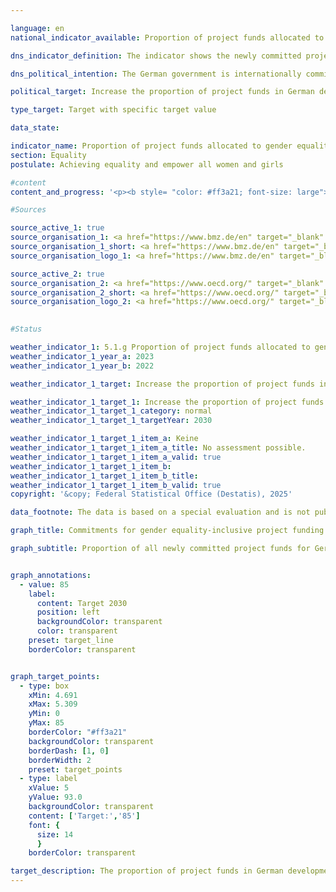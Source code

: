 ```yaml
---

language: en        
national_indicator_available: Proportion of project funds allocated to gender equality in German development cooperation        

dns_indicator_definition: The indicator shows the newly committed project funds for German development cooperation projects that take gender equality into account (in %).        

dns_political_intention: The German government is internationally committed to gender equality and works with various partners to achieve this. Equal rights, equal duties, equal opportunities and equal power for women and men are explicit goals of German development policy. In addition to projects whose main objective is gender equality, it is also important to promote large-scale projects, for example for transport infrastructure, social security, health, education, etc., which integrate gender equality aspects as a secondary objective and thus reach the entire population.        

political_target: Increase the proportion of project funds in German development cooperation that address gender equality to at least 85% by 2030        

type_target: Target with specific target value        

data_state:         

indicator_name: Proportion of project funds allocated to gender equality in German development cooperation        
section: Equality        
postulate: Achieving equality and empower all women and girls        

#content         
content_and_progress: '<p><b style= "color: #ff3a21; font-size: large">5.1.g Proportion of project funds allocated to gender equality in German development cooperation</b><br><br>The promotion of gender equality is an integral part of German development cooperation (DC), implemented through the allocation of project funds specifically aimed at this goal. The proportion of funds allocated to projects in German DC that promote gender equality serves as an indicator of the fulfilment of national and international commitments to gender equality.<br><br>Since 1997, the OECD-DAC gender equality marker (GG marker) has been mandatory to ensure that gender aspects are taken into account in international development cooperation. The GG marker distinguishes between projects marked as GG1&nbsp;and GG2. GG2&nbsp;projects pursue gender equality as their primary objective, with the promotion of gender equality and the fight against gender-based discrimination being core aims of the initiative. Projects marked GG1&nbsp;consider gender aspects as an important but secondary objective. To ensure that gender equity remains relevant in GG1&nbsp;projects, the OECD requires a gender analysis and the presence of at least one relevant output indicator when assigning the GG1&nbsp;marker.<br><br>Both GG1&nbsp;and GG2&nbsp;projects are included in the indicator. While GG2&nbsp;projects have a stronger focus on gender equality, GG1&nbsp;projects often have a broader reach. GG1&nbsp;projects include many large-scale initiatives in areas such as transport infrastructure, social security, health, and education, where gender equality aspects are integrated as a secondary goal to benefit the entire population.<br><br>Between 2019&nbsp;and 2022, the share of newly committed project funds in German DC that took gender equality into account ranged between 40% and 50%. In 2023, this share rose significantly, reaching 73.2%</p>'                

#Sources        

source_active_1: true
source_organisation_1: <a href="https://www.bmz.de/en" target="_blank" onclick="return confirm_alert('the Federal Ministry of Economic Cooperation and Development', 'En')">Federal Ministry of Economic Cooperation and Development</a>
source_organisation_1_short: <a href="https://www.bmz.de/en" target="_blank" onclick="return confirm_alert('the Federal Ministry of Economic Cooperation and Development', 'En')">Federal Ministry of Economic Cooperation and Development</a>
source_organisation_logo_1: <a href="https://www.bmz.de/en" target="_blank" onclick="return confirm_alert('the Federal Ministry of Economic Cooperation and Development', 'En')"><img src="https://dnsTestEnvironment.github.io/dns-indicators/public/OrgImgEn/bmz.png" alt="Federal Ministry of Economic Cooperation and Development" title=" Click here to visit the homepage of the organizationFederal Ministry of Economic Cooperation and Development" style="height:60px; width:148px; border:transparent"/></a>

source_active_2: true
source_organisation_2: <a href="https://www.oecd.org/" target="_blank" onclick="return confirm_alert('theOrganisation for Economic Co-operation and Development', 'En')">Organisation for Economic Co-operation and Development</a>
source_organisation_2_short: <a href="https://www.oecd.org/" target="_blank" onclick="return confirm_alert('theOrganisation for Economic Co-operation and Development', 'En')">Organisation for Economic Co-operation and Development</a>
source_organisation_logo_2: <a href="https://www.oecd.org/" target="_blank" onclick="return confirm_alert('theOrganisation for Economic Co-operation and Development', 'En')"><img src="https://dnsTestEnvironment.github.io/dns-indicators/public/OrgImgEn/oecd.png" alt="Organisation for Economic Co-operation and Development" title=" Click here to visit the homepage of the organizationOrganisation for Economic Co-operation and Development" style="height:60px; width:148px; border:transparent"/></a>
        

#Status        

weather_indicator_1: 5.1.g Proportion of project funds allocated to gender equality in German development cooperation
weather_indicator_1_year_a: 2023
weather_indicator_1_year_b: 2022

weather_indicator_1_target: Increase the proportion of project funds in German development cooperation that address gender equality to at least 85 per cent by 2030

weather_indicator_1_target_1: Increase the proportion of project funds in German development cooperation that take gender equality into account to at least 85% by 2030
weather_indicator_1_target_1_category: normal
weather_indicator_1_target_1_targetYear: 2030

weather_indicator_1_target_1_item_a: Keine
weather_indicator_1_target_1_item_a_title: No assessment possible.
weather_indicator_1_target_1_item_a_valid: true
weather_indicator_1_target_1_item_b: 
weather_indicator_1_target_1_item_b_title: 
weather_indicator_1_target_1_item_b_valid: true        
copyright: '&copy; Federal Statistical Office (Destatis), 2025'        

data_footnote: The data is based on a special evaluation and is not publicly available.        

graph_title: Commitments for gender equality-inclusive project funding in German development assistance        

graph_subtitle: Proportion of all newly committed project funds for German development cooperation projects        


graph_annotations:
  - value: 85
    label:
      content: Target 2030
      position: left
      backgroundColor: transparent
      color: transparent
    preset: target_line
    borderColor: transparent        


graph_target_points:
  - type: box
    xMin: 4.691
    xMax: 5.309
    yMin: 0
    yMax: 85
    borderColor: "#ff3a21"
    backgroundColor: transparent
    borderDash: [1, 0]
    borderWidth: 2
    preset: target_points
  - type: label
    xValue: 5
    yValue: 93.0
    backgroundColor: transparent
    content: ['Target:','85']
    font: {
      size: 14
      }
    borderColor: transparent                        

target_description: The proportion of project funds in German development cooperation addressing gender equality should be increased to at least 85% by 2030&nbsp;(based on newly committed project funds).<br>• The current trend is moving in the desired direction. A conclusive assessment of indicator 5.1.g is not possible. Too few data points.<br><br>        
---
```


